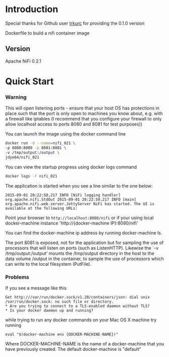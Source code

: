 
# Introduction 

Special thanks for Github user [trkurc](https://github.com/trkurc) for providing the 0.1.0 version

Dockerfile to build a nifi container image

## Version

Apache NiFi 0.2.1

# Quick Start

### Warning 

This will open listening ports - ensure that your host OS has protections in place such that the port is only open to machines you know about, e.g. with a firewall like iptables (I recommend that you configure your firewall to only allow localhost access to ports 8080 and 8081 for test purposes))

You can launch the image using the docker command line

```bash
docker run -d --name=nifi_021 \
-p 8080:8080 -p 8081:8081 \
-v /tmp/output:/output \
jdye64/nifi_021
```

You can view the startup progress using docker logs command

```bash
docker logs -f nifi_021
```

The application is started when you see a line similar to the one below:

```
2015-09-01 20:22:50,217 INFO [NiFi logging handler] org.apache.nifi.StdOut 2015-09-01 20:22:50,217 INFO [main] org.apache.nifi.web.server.JettyServer NiFi has started. The UI is available at the following URLs:
```

Point your browser to `http://localhost:8080/nifi` or if your using local docker-machine instance 'http://{docker-machine IP}:8080/nifi'

You can find the docker-machine ip address by running docker-machine ls.

The port 8081 is exposed, not for the application but for sampling the use of processors that will listen on ports (such as ListenHTTP). 
Likewise the `-v /tmp/output:/output' mounts the /tmp/output directory in the host to the data volume /output in the container, to 
sample the use of processors which can write to the local filesystem (PutFile). 

### Problems

If you see a message like this 
```
Get http:///var/run/docker.sock/v1.20/containers/json: dial unix /var/run/docker.sock: no such file or directory.
* Are you trying to connect to a TLS-enabled daemon without TLS?
* Is your docker daemon up and running?
```

while trying to run any docker commands on your Mac OS X machine try running 

```
eval "$(docker-machine env {DOCKER-MACHINE-NAME})"
```

Where DOCKER-MACHINE-NAME is the name of a docker-machine that you have previously created. The default docker-machine is "default"
